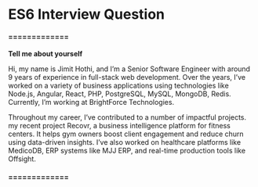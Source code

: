 
# ES6 Interview Question

#### =============

**Tell me about yourself**

Hi, my name is Jimit Hothi, and I’m a Senior Software Engineer with around 9 years of experience in full-stack web development. Over the years, I’ve worked on a variety of business applications using technologies like Node.js, Angular, React, PHP, PostgreSQL, MySQL, MongoDB, Redis. Currently, I’m working at BrightForce Technologies. 

Throughout my career, I’ve contributed to a number of impactful projects. my recent project Recovr, a business intelligence platform for fitness centers. It helps gym owners boost client engagement and reduce churn using data-driven insights. I’ve also worked on healthcare platforms like MedicoDB, ERP systems like MJJ ERP, and real-time production tools like Offsight.

#### =============
